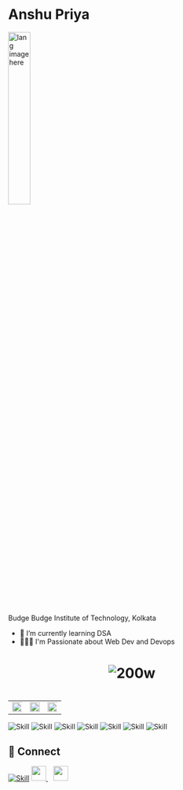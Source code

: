 # Anshu Priya

<p align="Left"><img width="30%" src="https://github.com/alansmathew/alansmathew/raw/master/lang.gif" alt="lang image here" /></p>

Budge Budge Institute of Technology, Kolkata

- 🌱 I’m currently learning DSA
- 👨🏽‍💻 I'm Passionate about Web Dev and Devops

<h1 align="center">

![200w](https://user-images.githubusercontent.com/75877192/130783582-213832f9-c2cc-4d7e-81b5-6902e4ae50f9.gif)


<!--
**Anshu-Priya** is a ✨ _special_ ✨ repository appears on your GitHub profile.
-->
<h1 align="left" width="100%">


</h1>
</h1>

<table align="center" width="100%">
  <tr>
    <td align="left">
      <img width="500%" src="https://github-readme-stats.vercel.app/api?username=1anshu-56&show_icons=true&theme=merko&hide_border=true" />
       <td align="center">
       <img width="100%" src="https://activity-graph.herokuapp.com/graph?username=1anshu-56&show_icons=true&count_private=true&theme=rogue&area=true&hide_border=true" />
    </td>  
    </td>
    <td align="right">
  <img width="500%" src="https://github-readme-streak-stats.herokuapp.com/?user=1anshu-56&show_icons=true&locale=en&layout=demo&theme=merko&hide_border=true" />
</td>
</tr>
</table>





![Skill](https://img.shields.io/badge/HTML5-E34F26?style=for-the-badge&logo=html5&logoColor=white)
![Skill](https://img.shields.io/badge/CSS3-1572B6?style=for-the-badge&logo=css3&logoColor=white)
![Skill](https://img.shields.io/badge/Java-ED8B00?style=for-the-badge&logo=java&logoColor=white)
![Skill](https://img.shields.io/badge/Google_Cloud-4285F4?style=for-the-badge&logo=google-cloud&logoColor=white)
![Skill](https://img.shields.io/badge/firebase-ffca28?style=for-the-badge&logo=firebase&logoColor=white)
![Skill](https://img.shields.io/badge/Git-F05032?style=for-the-badge&logo=git&logoColor=white)
![Skill](https://img.shields.io/badge/Visual_Studio_Code-0078D4?style=for-the-badge&logo=visual%20studio%20code&logoColor=white)

## 🤝 Connect

[![Skill](https://img.shields.io/badge/GitHub-100000?style=for-the-badge&logo=github&logoColor=white)](https://github.com/1anshu-56)
<a href="https://twitter.com/Anshu__Priya">
    <img width="30px" src="https://www.vectorlogo.zone/logos/twitter/twitter-official.svg" />
  </a>&ensp;
  <a href="https://www.linkedin.com/in/anshu-p-9a0674200/">
    <img width="30px" src="https://www.vectorlogo.zone/logos/linkedin/linkedin-icon.svg" />
  </a>



